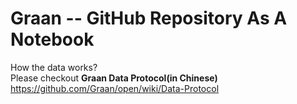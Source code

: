 # Graan -- GitHub Repository As A Notebook

 How the data works?   
 Please checkout __Graan Data Protocol(in Chinese)__ https://github.com/Graan/open/wiki/Data-Protocol
